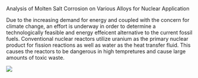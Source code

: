 
Analysis of Molten Salt Corrosion on Various Alloys for Nuclear Application

Due to the increasing demand for energy and coupled with the concern for climate change, an effort is underway in order to determine a technologically feasible and energy effeicent alternative to the current fossil fuels. Conventional nuclear reactors utilize uranium as the primary nuclear product for fission reactions as well as water as the heat transfer fluid. This causes the reactors to be dangerous in high tempretures and cause large amounts of toxic waste. 

<img src="/image/486_25.png">


